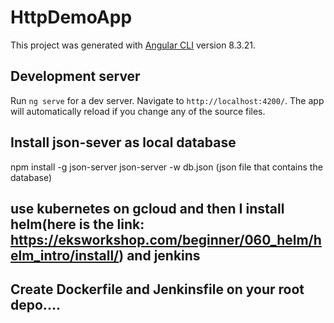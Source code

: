# HttpDemoApp

This project was generated with [Angular CLI](https://github.com/angular/angular-cli) version 8.3.21.

## Development server

Run `ng serve` for a dev server. Navigate to `http://localhost:4200/`. The app will automatically reload if you change any of the source files.

## Install json-sever as local database
npm install -g json-server
json-server -w db.json (json file that contains the database)

## use kubernetes on gcloud and then I install helm(here is the link: https://eksworkshop.com/beginner/060_helm/helm_intro/install/) and jenkins
## Create Dockerfile and Jenkinsfile on your root depo....


